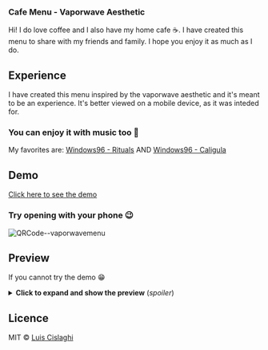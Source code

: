 ### Cafe Menu - Vaporwave Aesthetic

Hi! I do love coffee and I also have my home cafe ☕. I have created this menu to share with my friends and family. I hope you enjoy it as much as I do.

## Experience

I have created this menu inspired by the vaporwave aesthetic and it's meant to be an experience. It's better viewed on a mobile device, as it was inteded for.

### You can enjoy it with music too 🎵

My favorites are:
[Windows96 - Rituals](https://youtu.be/kSo6LT0xPSQ?si=au8V4FK_ISkDeF3u)
AND
[Windows96 - Caligula](https://youtu.be/q7v9zazGZ9Q?si=ACpi8MRkeKQWJ6am)

## Demo

[Click here to see the demo](https://luiscislaghi.github.io/vaporwave-menu/)

### Try opening with your phone 😉

![QRCode--vaporwavemenu](https://github.com/user-attachments/assets/1266bad1-e470-4175-b407-98df9caa31b2)

## Preview

If you cannot try the demo 😁

<details>
  <summary><b>Click to expand and show the preview</b> (<i>spoiler</i>)</summary>
  <img src="https://github.com/user-attachments/assets/a26357e3-da97-4cf9-80fc-35016d846c98">
</details>

## Licence

MIT © [Luis Cislaghi](https://www.linkedin.com/in/luiscislaghi/)
